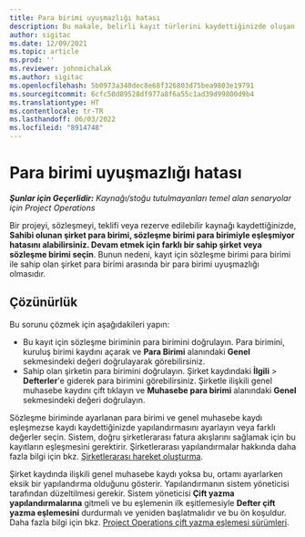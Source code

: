 ```yaml
---
title: Para birimi uyuşmazlığı hatası
description: Bu makale, belirli kayıt türlerini kaydettiğinizde oluşan para birimi uyuşmazlığı hatası hakkında sorun giderme bilgileri sağlar.
author: sigitac
ms.date: 12/09/2021
ms.topic: article
ms.prod: ''
ms.reviewer: johnmichalak
ms.author: sigitac
ms.openlocfilehash: 5b0973a340dec8e68f326803d75bea9803e19791
ms.sourcegitcommit: 6cfc50d89528df977a8f6a55c1ad39d99800d9b4
ms.translationtype: HT
ms.contentlocale: tr-TR
ms.lasthandoff: 06/03/2022
ms.locfileid: "8914748"
---
```

# <a name="currency-mismatch-error"></a>Para birimi uyuşmazlığı hatası 

_**Şunlar için Geçerlidir:** Kaynağı/stoğu tutulmayanları temel alan senaryolar için Project Operations_

Bir projeyi, sözleşmeyi, teklifi veya rezerve edilebilir kaynağı kaydettiğinizde, **Sahibi olunan şirket para birimi, sözleşme birimi para birimiyle eşleşmiyor hatasını alabilirsiniz. Devam etmek için farklı bir sahip şirket veya sözleşme birimi seçin**. Bunun nedeni, kayıt için sözleşme birimi para birimi ile sahip olan şirket para birimi arasında bir para birimi uyuşmazlığı olmasıdır.


## <a name="resolution"></a>Çözünürlük

Bu sorunu çözmek için aşağıdakileri yapın:
- Bu kayıt için sözleşme biriminin para birimini doğrulayın. Para birimini, kuruluş birimi kaydını açarak ve **Para Birimi** alanındaki **Genel** sekmesindeki değeri doğrulayarak görebilirsiniz.
- Sahip olan şirketin para birimini doğrulayın. Şirket kaydındaki **İlgili** > **Defterler**'e giderek para birimini görebilirsiniz. Şirketle ilişkili genel muhasebe kaydını çift tıklayın ve **Muhasebe para birimi** alanındaki **Genel** sekmesindeki değeri doğrulayın.

Sözleşme biriminde ayarlanan para birimi ve genel muhasebe kaydı eşleşmezse kaydı kaydettiğinizde yapılandırmasını ayarlayın veya farklı değerler seçin. Sistem, doğru şirketlerarası fatura akışlarını sağlamak için bu kayıtların eşleşmesini gerektirir. Şirketlerarası yapılandırmalar hakkında daha fazla bilgi için bkz. [Şirketlerarası hareket oluşturma](../../project-accounting/create-intercompany-transactions.md).

Şirket kaydında ilişkili genel muhasebe kaydı yoksa bu, ortamı ayarlarken eksik bir yapılandırma olduğunu gösterir. Yapılandırmanın sistem yöneticisi tarafından düzeltilmesi gerekir. Sistem yöneticisi **Çift yazma yapılandırmalarına** gitmeli ve bu eşlemenin ilk eşitlemesiyle **Defter çift yazma eşlemesini** durdurmalı ve yeniden başlatmalıdır ve bu ön koşuldur. Daha fazla bilgi için bkz. [Project Operations çift yazma eşlemesi sürümleri](../../environment/resource-dual-write-maps.md).
